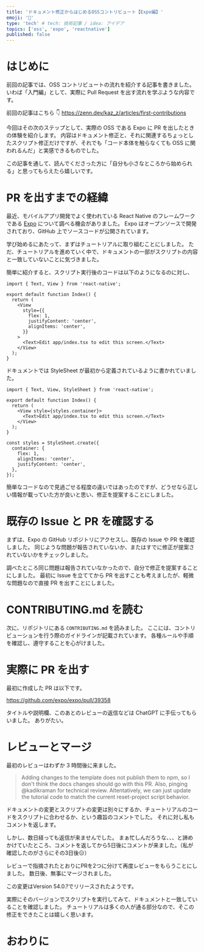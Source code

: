 ```yaml
---
title: 'ドキュメント修正からはじめるOSSコントリビュート【Expo編】'
emoji: '🔰'
type: 'tech' # tech: 技術記事 / idea: アイデア
topics: ['oss', 'expo', 'reactnative']
published: false
---
```


# はじめに

前回の記事では、OSS コントリビュートの流れを紹介する記事を書きました。
いわば「入門編」として、実際に Pull Request を出す流れを学ぶような内容です。

前回の記事はこちら 👇
https://zenn.dev/kaz_z/articles/first-contributions

今回はその次のステップとして、実際の OSS である Expo に PR を出したときの体験を紹介します。
内容はドキュメント修正と、それに関連するちょっとしたスクリプト修正だけですが、それでも「コード本体を触らなくても OSS に関われるんだ」と実感できるものでした。

この記事を通して、読んでくださった方に「自分も小さなところから始められる」と思ってもらえたら嬉しいです。

# PR を出すまでの経緯

最近、モバイルアプリ開発でよく使われている React Native のフレームワークである [Expo](https://expo.dev/) について調べる機会がありました。
Expo はオープンソースで開発されており、GitHub 上でソースコードが公開されています。

学び始めるにあたって、まずはチュートリアルに取り組むことにしました。
ただ、チュートリアルを進めていく中で、ドキュメントの一部がスクリプトの内容と一致していないことに気づきました。

簡単に紹介すると、スクリプト実行後のコードは以下のようになるのに対し、

```tsx
import { Text, View } from 'react-native';

export default function Index() {
  return (
    <View
      style={{
        flex: 1,
        justifyContent: 'center',
        alignItems: 'center',
      }}
    >
      <Text>Edit app/index.tsx to edit this screen.</Text>
    </View>
  );
}
```

ドキュメントでは StyleSheet が最初から定義されているように書かれていました。

```tsx
import { Text, View, StyleSheet } from 'react-native';

export default function Index() {
  return (
    <View style={styles.container}>
      <Text>Edit app/index.tsx to edit this screen.</Text>
    </View>
  );
}

const styles = StyleSheet.create({
  container: {
    flex: 1,
    alignItems: 'center',
    justifyContent: 'center',
  },
});
```

簡単なコードなので見過ごせる程度の違いではあったのですが、どうせなら正しい情報が載っていた方が良いと思い、修正を提案することにしました。

# 既存の Issue と PR を確認する

まずは、Expo の GitHub リポジトリにアクセスし、既存の Issue や PR を確認しました。
同じような問題が報告されていないか、またはすでに修正が提案されていないかをチェックしました。

調べたところ同じ問題は報告されていなかったので、自分で修正を提案することにしました。
最初に Issue を立ててから PR を出すことも考えましたが、軽微な問題なので直接 PR を出すことにしました。

# CONTRIBUTING.md を読む

次に、リポジトリにある `CONTRIBUTING.md` を読みました。
ここには、コントリビューションを行う際のガイドラインが記載されています。
各種ルールや手順を確認し、遵守することを心がけました。

# 実際に PR を出す

最初に作成した PR は以下です。

https://github.com/expo/expo/pull/39358

タイトルや説明欄、このあとのレビューの返信などは ChatGPT に手伝ってもらいました。
ありがたい。

# レビューとマージ

最初のレビューはわずか 3 時間後に来ました。

>Adding changes to the template does not publish them to npm, so I don't think the docs changes should go with this PR.
>Also, pinging @kadikraman for technical review. Altentatively, we can just update the tutorial code to match the current reset-project script behavior.

ドキュメントの変更とスクリプトの変更は別々にするか、チュートリアルのコードをスクリプトに合わせるか、という趣旨のコメントでした。
それに対し私もコメントを返します。

しかし、数日経っても返信が来ませんでした。
まぁ忙しんだろうな、、、と諦めかけていたところ、コメントを返してから5日後にコメントが来ました。（私が確認したのがさらにその3日後😑）

レビューで指摘されたとおりにPRを2つに分けて再度レビューをもらうことにしました。
数日後、無事にマージされました。

この変更はVersion 54.0.?でリリースされたようです。

実際にそのバージョンでスクリプトを実行してみて、ドキュメントと一致していることを確認しました。
チュートリアルは多くの人が通る部分なので、そこの修正をできたことは嬉しく思います。

# おわりに
